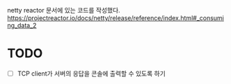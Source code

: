 netty reactor 문서에 있는 코드를 작성했다.    
https://projectreactor.io/docs/netty/release/reference/index.html#_consuming_data_2

# TODO
- [ ] TCP client가 서버의 응답을 콘솔에 출력할 수 있도록 하기
